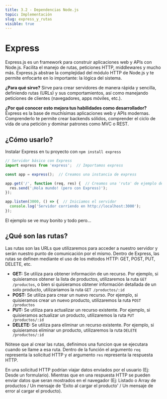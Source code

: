 ```yaml
---
title: 3.2 - Dependencias Node.js
topic: Implementación
slug: express_y_rutas
visible: true
---
```


# Express

Express.js es un framework para construir aplicaciones web y APIs con Node.js. Facilita el manejo de rutas, peticiones HTTP, middlewares y mucho más. Express.js abstrae la complejidad del módulo HTTP de Node.js y te permite enfocarte en lo importante: la lógica del sistema.

**¿Para qué sirve?**
Sirve para crear servidores de manera rápida y sencilla, definiendo rutas (URLs) y sus comportamientos, así como manejando peticiones de clientes (navegadores, apps móviles, etc.).

**¿Por qué conocer esto mejora tus habilidades como desarrollador?**
Express es la base de muchísimas aplicaciones web y APIs modernas. Comprenderlo te permite crear backends sólidos, comprender el ciclo de vida de una petición y dominar patrones como MVC o REST.


## ¿Cómo usarlo?

Instalar Express en tu proyecto con `npm install express`

```js
// Servidor básico con Express
import express from 'express';  // Importamos express

const app = express();  // Creamos una instancia de express

app.get('/', function (req, res) {  // Creamos una 'ruta' de ejemplo dentro del servidor
  res.send('¡Hola mundo! (pero con Express)');
});

app.listen(3000, () => {  // Iniciamos el servidor
  console.log('Servidor corriendo en http://localhost:3000');
});
```

El ejemplo se ve muy bonito y todo pero...

## ¿Qué son las rutas?

Las rutas son las URLs que utilizaremos para acceder a nuestro servidor y serán nuestro punto de comunicación por el mismo. Dentro de Express, las rutas se definen mediante el uso de los métodos HTTP: GET, POST, PUT, DELETE, etc.

* **GET:** Se utiliza para obtener información de un recurso. Por ejemplo, si quisieramos obtener la lista de productos, utilizaremos la ruta `GET /productos`, o bien si quisieramos obtener información detallada de un solo producto, utilizariamos la ruta `GET /productos/:id`
* **POST:** Se utiliza para crear un nuevo recurso. Por ejemplo, si quisieramos crear un nuevo producto, utilizaremos la ruta `POST /productos`
* **PUT:** Se utiliza para actualizar un recurso existente. Por ejemplo, si quisieramos actualizar un producto, utilizaremos la ruta `PUT /productos/:id`
* **DELETE:** Se utiliza para eliminar un recurso existente. Por ejemplo, si quisieramos eliminar un producto, utilizaremos la ruta `DELETE /productos/:id`

Nótese que al crear las rutas, definimos una funcion que se ejecutara cuando se llame a esa ruta. Dentro de la función el argumento `req` representa la solicitud HTTP y el argumento `res` representa la respuesta HTTP.

En una solicitud HTTP podrían viajar datos enviados por el usuario (Ej: Desde un formulario). Mientras que en una respuesta HTTP se pueden enviar datos que seran mostrados en el navegador (Ej: Listado o Array de productos / Un mensaje de 'Exito al cargar el producto' / Un mensaje de error al cargar el producto).